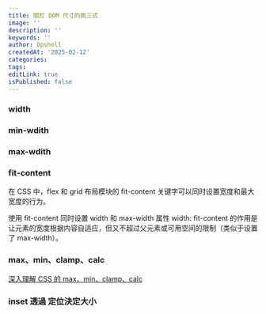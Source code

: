 ```yaml
---
title: 關於 DOM 尺寸的兩三式
image: ''
description: ''
keywords: ''
author: Opshell
createdAt: '2025-02-12'
categories:
tags:
editLink: true
isPublished: false
---
```

### width
### min-wdith
### max-wdith

### fit-content
在 CSS 中，flex 和 grid 布局模块的 fit-content 关键字可以同时设置宽度和最大宽度的行为。

使用 fit-content 同时设置 width 和 max-width
属性 width: fit-content 的作用是让元素的宽度根据内容自适应，但又不超过父元素或可用空间的限制（类似于设置了 max-width）。

### max、min、clamp、calc
[深入理解 CSS 的 max、min、clamp、calc](https://www.oxxostudio.tw/articles/202011/css-max-min-clamp-calc.html)

### inset 透過 定位決定大小
